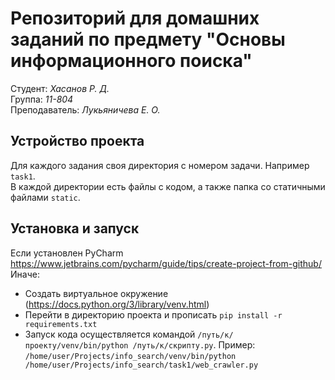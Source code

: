 # Репозиторий для домашних заданий по предмету "Основы информационного поиска"
Студент: _Хасанов Р. Д._ <br>
Группа: _11-804_ <br>
Преподаватель: _Лукьяничева Е. О._ <br>

## Устройство проекта
Для каждого задания своя директория с номером задачи. Например `task1`.<br>
В каждой директории есть файлы с кодом, а также папка со статичными файлами `static`.

## Установка и запуск
Если установлен PyCharm https://www.jetbrains.com/pycharm/guide/tips/create-project-from-github/ <br>
Иначе:
- Создать виртуальное окружение (https://docs.python.org/3/library/venv.html)
- Перейти в директорию проекта и прописать `pip install -r requirements.txt`
- Запуск кода осуществляется командой `/путь/к/проекту/venv/bin/python /путь/к/скрипту.py`. Пример: `/home/user/Projects/info_search/venv/bin/python /home/user/Projects/info_search/task1/web_crawler.py`
<br>